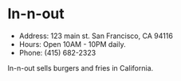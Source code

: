 # In-n-out

* Address: 123 main st. San Francisco, CA 94116
* Hours: Open 10AM - 10PM daily.
* Phone: (415) 682-2323

In-n-out sells burgers and fries in California.
